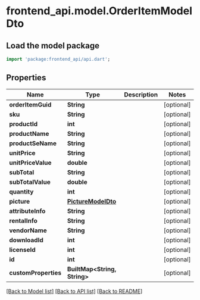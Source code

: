 # frontend_api.model.OrderItemModelDto

## Load the model package
```dart
import 'package:frontend_api/api.dart';
```

## Properties
Name | Type | Description | Notes
------------ | ------------- | ------------- | -------------
**orderItemGuid** | **String** |  | [optional] 
**sku** | **String** |  | [optional] 
**productId** | **int** |  | [optional] 
**productName** | **String** |  | [optional] 
**productSeName** | **String** |  | [optional] 
**unitPrice** | **String** |  | [optional] 
**unitPriceValue** | **double** |  | [optional] 
**subTotal** | **String** |  | [optional] 
**subTotalValue** | **double** |  | [optional] 
**quantity** | **int** |  | [optional] 
**picture** | [**PictureModelDto**](PictureModelDto.md) |  | [optional] 
**attributeInfo** | **String** |  | [optional] 
**rentalInfo** | **String** |  | [optional] 
**vendorName** | **String** |  | [optional] 
**downloadId** | **int** |  | [optional] 
**licenseId** | **int** |  | [optional] 
**id** | **int** |  | [optional] 
**customProperties** | **BuiltMap&lt;String, String&gt;** |  | [optional] 

[[Back to Model list]](../README.md#documentation-for-models) [[Back to API list]](../README.md#documentation-for-api-endpoints) [[Back to README]](../README.md)


